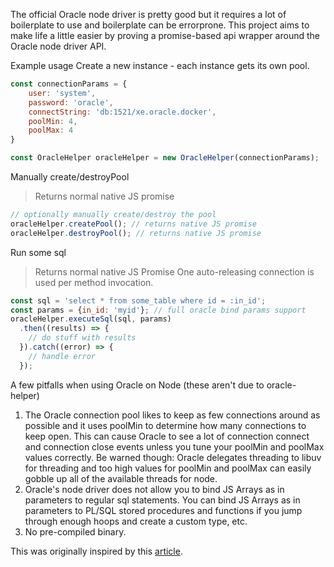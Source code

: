 
The official Oracle node driver is pretty good but it requires a lot of boilerplate to use and boilerplate can be errorprone.
This project aims to make life a little easier by proving a promise-based api wrapper around the Oracle node driver API.

Example usage
Create a new instance - each instance gets its own pool.
```javascript
const connectionParams = {
    user: 'system',
    password: 'oracle',
    connectString: 'db:1521/xe.oracle.docker',
    poolMin: 4,
    poolMax: 4
}

const OracleHelper oracleHelper = new OracleHelper(connectionParams);
```

Manually create/destroyPool
> Returns normal native JS promise
```javascript
// optionally manually create/destroy the pool
oracleHelper.createPool(); // returns native JS promise
oracleHelper.destroyPool(); // returns native JS promise
```

Run some sql
> Returns normal native JS Promise
> One auto-releasing connection is used per method invocation.
```javascript
const sql = 'select * from some_table where id = :in_id';
const params = {in_id: 'myid'}; // full oracle bind params support
oracleHelper.executeSql(sql, params)
  .then((results) => {
    // do stuff with results
  }).catch((error) => {
    // handle error
  });
```

A few pitfalls when using Oracle on Node (these aren't due to oracle-helper)
1. The Oracle connection pool likes to keep as few connections around as possible and it uses poolMin to determine how many connections to keep open.
This can cause Oracle to see a lot of connection connect and connection close events unless you tune your poolMin and poolMax values correctly.
Be warned though: Oracle delegates threading to libuv for threading and too high values for poolMin and poolMax can easily gobble up all of the available threads for node.
1. Oracle's node driver does not allow you to bind JS Arrays as in parameters to regular sql statements.  You can bind JS Arrays as in parameters to PL/SQL stored procedures
and functions if you jump through enough hoops and create a custom type, etc.
1. No pre-compiled binary.

This was originally inspired by this [article](https://jsao.io/2015/03/making-a-wrapper-module-for-the-node-js-driver-for-oracle-database).
